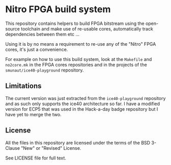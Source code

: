 Nitro FPGA build system
=======================

This repository contains helpers to build FPGA bitstream using the open-source
toolchain and make use of re-usable cores, automatically track dependencies
between them etc ...

Using it is by no means a requirement to re-use any of the "Nitro" FPGA cores,
it's just a convenience.

For example on how to use this build system, look at the `Makefile` and
`no2core.mk` in the FPGA cores repositories and in the projects of the
`smunaut/ice40-playground` repository.


Limitations
-----------

The current version was just extracted from the `ice40-playground` repository
and as such only supports the ice40 architecture so far. I have a modified
version for ECP5 that was used in the Hack-a-day badge repository but I have
yet to merge the two.


License
-------

All the files in this repository are licensed under the terms of the
BSD 3-Clause "New" or "Revised" License.

See LICENSE file for full text.
